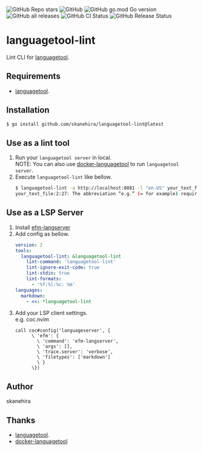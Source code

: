 ![GitHub Repo stars](https://img.shields.io/github/stars/skanehira/languagetool-lint?style=social)
![GitHub](https://img.shields.io/github/license/skanehira/languagetool-lint)
![GitHub go.mod Go version](https://img.shields.io/github/go-mod/go-version/skanehira/languagetool-lint)
![GitHub all releases](https://img.shields.io/github/downloads/skanehira/languagetool-lint/total)
![GitHub CI Status](https://img.shields.io/github/workflow/status/skanehira/languagetool-lint/ci?label=CI)
![GitHub Release Status](https://img.shields.io/github/workflow/status/skanehira/languagetool-lint/Release?label=release)

# languagetool-lint
Lint CLI for [languagetool](https://github.com/languagetool-org/languagetool).

## Requirements
- [languagetool](https://github.com/languagetool-org/languagetool).

## Installation

```sh
$ go install github.com/skanehira/languagetool-lint@latest
```

## Use as a lint tool
1. Run your `languagetool server` in local.  
   NOTE: You can also use [docker-languagetool](https://github.com/Erikvl87/docker-languagetool) to run `languagetool server`.
2. Execute `languagetool-lint` like bellow.
   ```sh
   $ languagetool-lint -a http://localhost:8081 -l "en-US" your_text_file
   your_text_file:2:27: The abbreviation “e.g.” (= for example) requires two periods.
   ```

## Use as a LSP Server
1. Install [efm-langserver](https://github.com/mattn/efm-langserver)
2. Add config as bellow.
   ```yaml
   version: 2
   tools:
     languagetool-lint: &languagetool-lint
       lint-command: 'languagetool-lint'
       lint-ignore-exit-code: true
       lint-stdin: true
       lint-formats:
         - '%f:%l:%c: %m'
   languages:
     markdown:
       - <<: *languagetool-lint
   ```
3. Add your LSP client settings.  
   e.g. coc.nvim
   ```
   call coc#config('languageserver', {
         \ 'efm': {
           \ 'command': 'efm-langserver',
           \ 'args': [],
           \ 'trace.server': 'verbose',
           \ 'filetypes': ['markdown']
           \ }
         \})
   ```

## Author
skanehira

## Thanks
- [languagetool](https://github.com/languagetool-org/languagetool).
- [docker-languagetool](https://github.com/Erikvl87/docker-languagetool)
